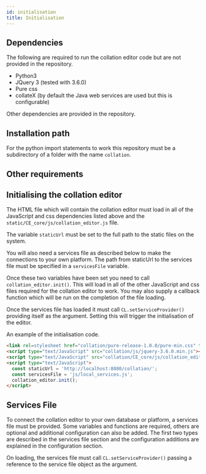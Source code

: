 ```yaml
---
id: initialisation
title: Initialisation
---
```


## Dependencies

The following are required to run the collation editor code but are not provided in the repository.

- Python3
- JQuery 3 (tested with 3.6.0)
- Pure css
- collateX (by default the Java web services are used but this is configurable)

Other dependencies are provided in the repository.

## Installation path

For the python import statements to work this repository must be a subdirectory of a folder with the name ```collation```.

## Other requirements



## Initialising the collation editor

The HTML file which will contain the collation editor must load in all of the JavaScript and css dependencies listed
above and the ```static/CE_core/js/collation_editor.js``` file.

The variable ```staticUrl``` must be set to the full path to the static files on the system.

You will also need a services file as described below to make the connections to your own platform. The path from
staticUrl to the services file must be specified in a ```servicesFile``` variable.

Once these two variables have been set you need to call ```collation_editor.init()```. This will load in all of the
other JavaScript and css files required for the collation editor to work. You may also supply a callback function which
will be run on the completion of the file loading.

Once the services file has loaded it must call ```CL.setServiceProvider()``` providing itself as the argument. Setting
this will trigger the initialisation of the editor.

An example of the initialisation code.

```html
<link rel=stylesheet href="collation/pure-release-1.0.0/pure-min.css" type="text/css"/>
<script type="text/JavaScript" src="collation/js/jquery-3.6.0.min.js"></script>
<script type="text/JavaScript" src="collation/CE_core/js/collation_editor.js"></script>
<script type="text/JavaScript">
  const staticUrl = 'http://localhost:8080/collation/';
  const servicesFile = 'js/local_services.js';
  collation_editor.init();
</script>
```

## Services File

To connect the collation editor to your own database or platform, a services file must be provided. Some variables and
functions are required, others are optional and additional configuration can also be added. The first two types are
described in the services file section and the configuration additions are explained in the configuration section.

On loading, the services file must call ```CL.setServiceProvider()``` passing a reference to the service file object as
the argument.
